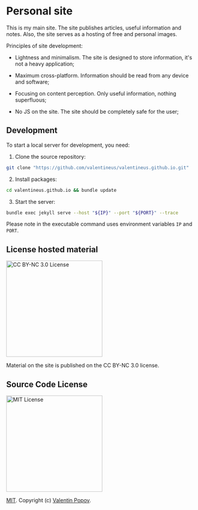 # Personal site

This is my main site.
The site publishes articles, useful information and notes.
Also, the site serves as a hosting of free and personal images.

Principles of site development:

* Lightness and minimalism.
The site is designed to store information, it's not a heavy application;

* Maximum cross-platform.
Information should be read from any device and software;

* Focusing on content perception.
Only useful information, nothing superfluous;

* No JS on the site.
The site should be completely safe for the user;

## Development

To start a local server for development, you need:

1. Clone the source repository:

```bash
git clone "https://github.com/valentineus/valentineus.github.io.git"
```

2. Install packages:

```bash
cd valentineus.github.io && bundle update
```

3. Start the server:

```bash
bundle exec jekyll serve --host "${IP}" --port "${PORT}" --trace
```

Please note in the executable command uses environment variables `IP` and `PORT`.

## License hosted material

<img width="256px" alt="CC BY-NC 3.0 License" src="https://raw.githubusercontent.com/valentineus/valentineus.github.io/master/assets/images/87624cb5-4a8f-4be4-90b6-0ec5b9a90333.png" />

Material on the site is published on the CC BY-NC 3.0 license.

## Source Code License

<img width="256px" alt="MIT License" src="https://raw.githubusercontent.com/valentineus/valentineus.github.io/master/assets/images/7d05cad0-d553-42c7-be1f-7007926ba720.png" />

[MIT](LICENSE.txt).
Copyright (c)
[Valentin Popov](https://valentineus.link/).
